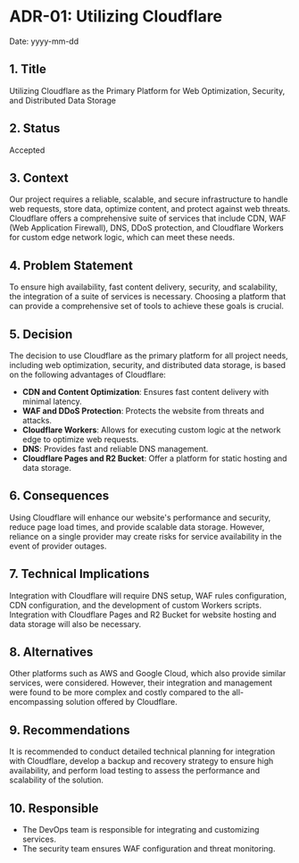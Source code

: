 # ADR-01: Utilizing Cloudflare

Date: yyyy-mm-dd

## 1. Title

Utilizing Cloudflare as the Primary Platform for Web Optimization, Security, and Distributed Data Storage

## 2. Status

Accepted

## 3. Context

Our project requires a reliable, scalable, and secure infrastructure to handle web requests, store data, optimize content, and protect against web threats.
Cloudflare offers a comprehensive suite of services that include CDN, WAF (Web Application Firewall), DNS, DDoS protection, and Cloudflare Workers for custom edge network logic, which can meet these needs.

## 4. Problem Statement

To ensure high availability, fast content delivery, security, and scalability, the integration of a suite of services is necessary.
Choosing a platform that can provide a comprehensive set of tools to achieve these goals is crucial.

## 5. Decision

The decision to use Cloudflare as the primary platform for all project needs, including web optimization, security, and distributed data storage, is based on the following advantages of Cloudflare:

- **CDN and Content Optimization**: Ensures fast content delivery with minimal latency.
- **WAF and DDoS Protection**: Protects the website from threats and attacks.
- **Cloudflare Workers**: Allows for executing custom logic at the network edge to optimize web requests.
- **DNS**: Provides fast and reliable DNS management.
- **Cloudflare Pages and R2 Bucket**: Offer a platform for static hosting and data storage.

## 6. Consequences

Using Cloudflare will enhance our website's performance and security, reduce page load times, and provide scalable data storage.
However, reliance on a single provider may create risks for service availability in the event of provider outages.

## 7. Technical Implications

Integration with Cloudflare will require DNS setup, WAF rules configuration, CDN configuration, and the development of custom Workers scripts.
Integration with Cloudflare Pages and R2 Bucket for website hosting and data storage will also be necessary.

## 8. Alternatives

Other platforms such as AWS and Google Cloud, which also provide similar services, were considered.
However, their integration and management were found to be more complex and costly compared to the all-encompassing solution offered by Cloudflare.

## 9. Recommendations

It is recommended to conduct detailed technical planning for integration with Cloudflare, develop a backup and recovery strategy to ensure high availability, and perform load testing to assess the performance and scalability of the solution.

## 10. Responsible

- The DevOps team is responsible for integrating and customizing services.
- The security team ensures WAF configuration and threat monitoring.